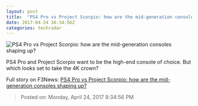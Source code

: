```yaml
---
layout: post
title:  "PS4 Pro vs Project Scorpio: how are the mid-generation consoles shaping up?"
date: 2017-04-24 16:34:56Z
categories: techradar
---
```


![PS4 Pro vs Project Scorpio: how are the mid-generation consoles shaping up?](http://cdn.mos.cms.futurecdn.net/WkXwav5z5tJaBJos94C8GH-1200-80.jpg)

PS4 Pro and Project Scorpio want to be the high-end console of choice. But which looks set to take the 4K crown?


Full story on F3News: [PS4 Pro vs Project Scorpio: how are the mid-generation consoles shaping up?](http://www.f3nws.com/n/xUgCn)

> Posted on: Monday, April 24, 2017 9:34:56 PM
